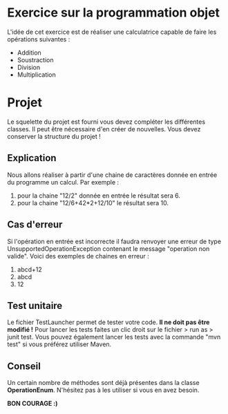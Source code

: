 # Exercice sur la programmation objet
L'idée de cet exercice est de réaliser une calculatrice capable de faire les opérations suivantes :

 - Addition
 - Soustraction
 - Division
 - Multiplication

# Projet

Le squelette du projet est fourni vous devez compléter les différentes classes. Il peut être nécessaire d'en créer de nouvelles.
Vous devez conserver la structure du projet !

## Explication
Nous allons réaliser à partir d'une chaine de caractères donnée en entrée du programme un calcul.
Par exemple :
 1. pour la chaine "12/2" donnée en entrée le résultat sera 6.
 2. pour la chaine "12/6+42*2+12/10" le résultat sera 10.

## Cas d'erreur
Si l'opération en entrée est incorrecte il faudra renvoyer une erreur de type UnsupportedOperationException contenant le message "operation non valide".
Voici des exemples de chaines en erreur : 
 1. abcd+12
 2. abcd
 3. 12

## Test unitaire
Le fichier TestLauncher permet de tester votre code. 
**Il ne doit pas être modifié !** 
Pour lancer les tests faites un clic droit sur le fichier > run as > junit test.
Vous pouvez également lancer les tests avec la commande "mvn test" si vous préférez utiliser Maven.

## Conseil

Un certain nombre de méthodes sont déjà présentes dans la classe **OperationEnum**. N'hésitez pas à les utiliser si vous en avez besoin.

**BON COURAGE :)**